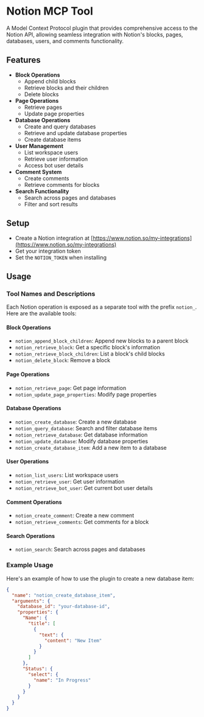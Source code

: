 # Notion MCP Tool

A Model Context Protocol plugin that provides comprehensive access to the Notion API, allowing seamless integration with Notion's blocks, pages, databases, users, and comments functionality.

## Features

- **Block Operations**
  - Append child blocks
  - Retrieve blocks and their children
  - Delete blocks
- **Page Operations**
  - Retrieve pages
  - Update page properties
- **Database Operations**
  - Create and query databases
  - Retrieve and update database properties
  - Create database items
- **User Management**
  - List workspace users
  - Retrieve user information
  - Access bot user details
- **Comment System**
  - Create comments
  - Retrieve comments for blocks
- **Search Functionality**
  - Search across pages and databases
  - Filter and sort results

## Setup

  * Create a Notion integration at [https://www.notion.so/my-integrations](https://www.notion.so/my-integrations)
  * Get your integration token
  * Set the `NOTION_TOKEN` when installing

## Usage

### Tool Names and Descriptions

Each Notion operation is exposed as a separate tool with the prefix `notion_`. Here are the available tools:

#### Block Operations
- `notion_append_block_children`: Append new blocks to a parent block
- `notion_retrieve_block`: Get a specific block's information
- `notion_retrieve_block_children`: List a block's child blocks
- `notion_delete_block`: Remove a block

#### Page Operations
- `notion_retrieve_page`: Get page information
- `notion_update_page_properties`: Modify page properties

#### Database Operations
- `notion_create_database`: Create a new database
- `notion_query_database`: Search and filter database items
- `notion_retrieve_database`: Get database information
- `notion_update_database`: Modify database properties
- `notion_create_database_item`: Add a new item to a database

#### User Operations
- `notion_list_users`: List workspace users
- `notion_retrieve_user`: Get user information
- `notion_retrieve_bot_user`: Get current bot user details

#### Comment Operations
- `notion_create_comment`: Create a new comment
- `notion_retrieve_comments`: Get comments for a block

#### Search Operations
- `notion_search`: Search across pages and databases

### Example Usage

Here's an example of how to use the plugin to create a new database item:

```json
{
  "name": "notion_create_database_item",
  "arguments": {
    "database_id": "your-database-id",
    "properties": {
      "Name": {
        "title": [
          {
            "text": {
              "content": "New Item"
            }
          }
        ]
      },
      "Status": {
        "select": {
          "name": "In Progress"
        }
      }
    }
  }
}
```

